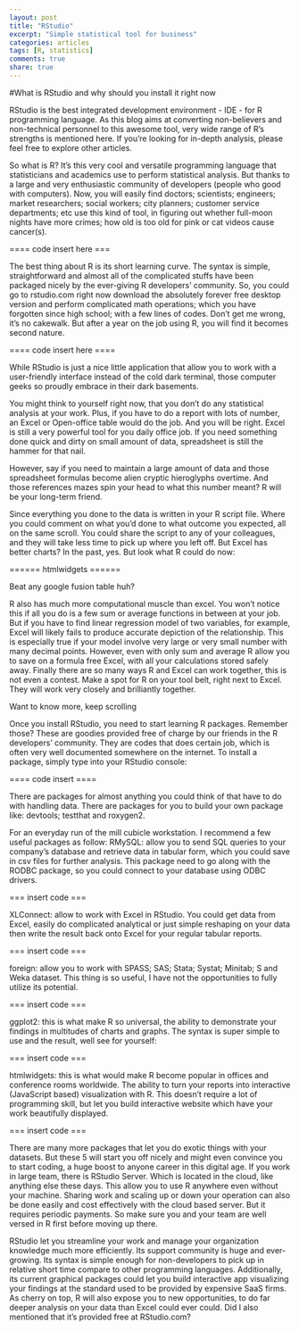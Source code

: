 ```yaml
---
layout: post
title: "RStudio"
excerpt: "Simple statistical tool for business"
categories: articles
tags: [R, statistics]
comments: true
share: true
---
```


#What is RStudio and why should you install it right now

RStudio is the best integrated development environment - IDE - for R programming language. As this blog aims at converting non-believers and non-technical personnel to this awesome tool, very wide range of R’s strengths is mentioned here. If you’re looking for in-depth analysis, please feel free to explore other articles.

So what is R? It’s this very cool and versatile programming language that statisticians and academics use to perform statistical analysis. But thanks to a large and very enthusiastic community of developers (people who good with computers). Now, you will easily find doctors; scientists; engineers; market researchers; social workers; city planners; customer service departments; etc use this kind of tool, in figuring out whether full-moon nights have more crimes; how old is too old for pink or cat videos cause cancer(s). 

==== code insert here ===

The best thing about R is its short learning curve. The syntax is simple, straightforward and almost all of the complicated stuffs have been packaged nicely by the ever-giving R developers’ community. So, you could go to rstudio.com right now download the absolutely forever free desktop version and perform complicated math operations; which you have forgotten since high school; with a few lines of codes. Don’t get me wrong, it’s no cakewalk. But after a year on the job using R, you will find it becomes second nature.

==== code insert here ====

While RStudio is just a nice little application that allow you to work with a user-friendly interface instead of the cold dark terminal, those computer geeks so proudly embrace in their dark basements.

You might think to yourself right now, that you don’t do any statistical analysis at your work. Plus, if you have to do a report with lots of number, an Excel or Open-office table would do the job. And you will be right. Excel is still a very powerful tool for you daily office job. If you need something done quick and dirty on small amount of data, spreadsheet is still the hammer for that nail. 

However, say if you need to maintain a large amount of data and those spreadsheet formulas become alien cryptic hieroglyphs overtime. And those references mazes spin your head to what this number meant? R will be your long-term friend.

Since everything you done to the data is written in your R script file. Where you could comment on what you’d done to what outcome you expected, all on the same scroll. You could share the script to any of your colleagues, and they will take less time to pick up where you left off. But Excel has better charts? In the past, yes. But look what R could do now:

====== htmlwidgets ======

Beat any google fusion table huh?

R also has much more computational muscle than excel. You won’t notice this if all you do is a few sum or average functions in between at your job. But if you have to find linear regression model of two variables, for example, Excel will likely fails to produce accurate depiction of the relationship. This is especially true if your model involve very large or very small number with many decimal points. However, even with only sum and average R allow you to save on a formula free Excel, with all your calculations stored safely away. 
Finally there are so many ways R and Excel can work together, this is not even a contest. Make a spot for R on your tool belt, right next to Excel. They will work very closely and brilliantly together.

Want to know more, keep scrolling

Once you install RStudio, you need to start learning R packages. Remember those? These are goodies provided free of charge by our friends in the R developers’ community. They are codes that does certain job, which is often very well documented somewhere on the internet. To install a package, simply type into your RStudio console:

==== code insert ====

There are packages for almost anything you could think of that have to do with handling data. There are packages for you to build your own package like: devtools; testthat and roxygen2.

For an everyday run of the mill cubicle workstation. I recommend a few useful packages as follow:
RMySQL: allow you to send SQL queries to your company’s database and retrieve data in tabular form, which you could save in csv files for further analysis. This package need to go along with the RODBC package, so you could connect to your database using ODBC drivers.

=== insert code ===

XLConnect: allow to work with Excel in RStudio. You could get data from Excel, easily do complicated analytical or just simple reshaping on your data then write the result back onto Excel for your regular tabular reports.

=== insert code ===

foreign: allow you to work with SPASS; SAS; Stata; Systat; Minitab; S and Weka dataset. This thing is so useful, I have not the opportunities to fully utilize its potential. 

=== insert code ===

ggplot2: this is what make R so universal, the ability to demonstrate your findings in multitudes of charts and graphs. The syntax is super simple to use and the result, well see for yourself:

=== insert code ===

htmlwidgets: this is what would make R become popular in offices and conference rooms worldwide. The ability to turn your reports into interactive (JavaScript based) visualization with R. This doesn’t require a lot of programming skill, but let you build interactive website which have your work beautifully displayed.

=== insert code ===

There are many more packages that let you do exotic things with your datasets. But these 5 will start you off nicely and might even convince you to start coding, a huge boost to anyone career in this digital age. If you work in large team, there is RStudio Server. Which is located in the cloud, like anything else these days. This allow you to use R anywhere even without your machine. Sharing work and scaling up or down your operation can also be done easily and cost effectively with the cloud based server. But it requires periodic payments. So make sure you and your team are well versed in R first before moving up there.

RStudio let you streamline your work and manage your organization knowledge much more efficiently. Its support community is huge and ever-growing. Its syntax is simple enough for non-developers to pick up in relative short time compare to other programming languages. Additionally, its current graphical packages could let you build interactive app visualizing your findings at the standard used to be provided by expensive SaaS firms. As cherry on top, R will also expose you to new opportunities, to do far deeper analysis on your data than Excel could ever could. Did I also mentioned that it’s provided free at RStudio.com? 
